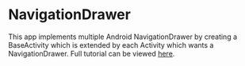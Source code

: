 NavigationDrawer
================

This app implements multiple Android NavigationDrawer by creating a BaseActivity which is extended by each Activity which wants a NavigationDrawer. Full tutorial can be viewed [here](http://naddydroid.blogspot.in/).
